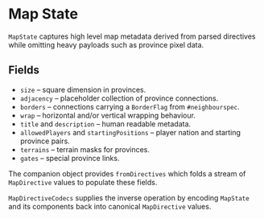 # Map State

`MapState` captures high level map metadata derived from parsed directives while omitting heavy payloads such as province pixel data.

## Fields
- `size` – square dimension in provinces.
- `adjacency` – placeholder collection of province connections.
- `borders` – connections carrying a `BorderFlag` from `#neighbourspec`.
- `wrap` – horizontal and/or vertical wrapping behaviour.
- `title` and `description` – human readable metadata.
- `allowedPlayers` and `startingPositions` – player nation and starting province pairs.
- `terrains` – terrain masks for provinces.
- `gates` – special province links.

The companion object provides `fromDirectives` which folds a stream of `MapDirective` values to populate these fields.

`MapDirectiveCodecs` supplies the inverse operation by encoding `MapState` and its components back into canonical `MapDirective` values.
